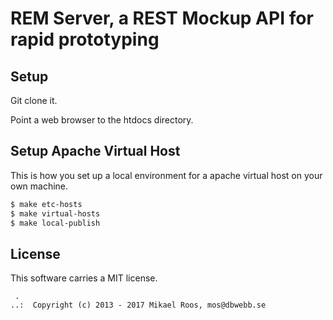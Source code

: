 REM Server, a REST Mockup API for rapid prototyping
============================================

<!--
[![Latest Stable Version](https://poser.pugx.org/anax/textfilter/v/stable)](https://packagist.org/packages/anax/textfilter)
[![Join the chat at https://gitter.im/mosbth/anax](https://badges.gitter.im/Join%20Chat.svg)](https://gitter.im/canax?utm_source=badge&utm_medium=badge&utm_campaign=pr-badge&utm_content=badge)
[![Build Status](https://travis-ci.org/canax/textfilter.svg?branch=master)](https://travis-ci.org/canax/textfilter)
[![CircleCI](https://circleci.com/gh/canax/textfilter.svg?style=svg)](https://circleci.com/gh/canax/textfilter)
[![Build Status](https://scrutinizer-ci.com/g/canax/textfilter/badges/build.png?b=master)](https://scrutinizer-ci.com/g/canax/textfilter/build-status/master)
[![Scrutinizer Code Quality](https://scrutinizer-ci.com/g/canax/textfilter/badges/quality-score.png?b=master)](https://scrutinizer-ci.com/g/canax/textfilter/?branch=master)
[![Code Coverage](https://scrutinizer-ci.com/g/canax/textfilter/badges/coverage.png?b=master)](https://scrutinizer-ci.com/g/canax/textfilter/?branch=master)
[![SensioLabsInsight](https://insight.sensiolabs.com/projects/f60cf588-0d0e-4794-b156-5c2bcbc75c3a/mini.png)](https://insight.sensiolabs.com/projects/f60cf588-0d0e-4794-b156-5c2bcbc75c3a)
-->



Setup
--------------------------------------------

Git clone it.

Point a web browser to the htdocs directory.



Setup Apache Virtual Host
--------------------------------------------

This is how you set up a local environment for a apache virtual host on your own machine.

```bash
$ make etc-hosts
$ make virtual-hosts
$ make local-publish
```



License
------------------

This software carries a MIT license.



```
 .  
..:  Copyright (c) 2013 - 2017 Mikael Roos, mos@dbwebb.se
```
